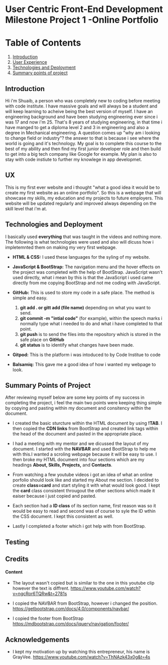 

# User Centric Front-End Development Milestone Project 1 -Online Portfolio

# Table of Contents

1. [Introduction](#Introduction)
2. [User Experience](#UX)
3. [Technologies and Deployment](#Technologies-and-Deployment)
4. [Summary points of project](#Summary-points-of-project)



## Introduction 

Hi i'm Shuaib, a person who was completely new to coding before meeting with code institute. I have massive goals and will always be a student and will keep learning to acheive being the best version of myself. I have an engineering background and have been studying engineering ever since i was 17 and now i'm 25. That's 8 years of studying engineering, in that time i have manged to get a diploma level 2 and 3 in engineering and also a degree in Mechanical engineering. A question comes up "why am i looking to change field or industry"? the answer to that is because i see where the world is going and it's technology. My goal is to complete this course to the best of my ability and then find my first junior developer role and then build to get into a big tech company like Google for example. My plan is also to stay with code instiute to further my knowlege in app developmet.    

## UX

This is my first ever website and i thought "what a good idea it would be to create my first website as an online portfolio". So this is a webpage that will showcase my skills, my education and my projects to future employers. This website will be updated regularly and improved always depending on the skill level that i'm at. 


## Technologies and Deployment
I basically used **everything** that was taught in the videos and nothing more. The following is what technologies were used and also will dicuss how i impletemnted them on making my very first webpage. 

* **HTML & CSS:** I used these languages for the syling of my website. 
* **JavaScript & BootStrap:** The navigation menu and the hover effects on the project was completed with the help of BootStrap.     JavaScript wasn't used directly, what i mean by this is that the JavaScript i used came directly from me copying BootStrap  and not me coding with JavaScript.

* **GitHub:** This is used to store my code in a safe place. The method is simple and easy. 
    1. **git add . or gitt add (file name)** depending on what you want to send. 
    2. **git commit -m "intial code"** (for example), within the speech marks i normally type what i needed to do and what i have completed to that point.
    3. **git push** is to send the files into the repository which is stored in the safe place on **GitHub**
    4. **git status** is to identify what changes have been made.
    
* **Gitpod:** This is the platform i was intoduced to by Code Institue to code

* **Balsamiq:** This gave me a good idea of how i wanted my webpage to look. 

## Summary Points of Project 

After reviewing myself below are some key points of my success in completing the project, i feel the main two points were keeping thing simple by copying and pasting within my document and consitency within the document.  

* I created the basic sturcture within the HTML document by using **!TAB**. I then copied the **CDN links** from BootStrap and created link tags within the head of the document and pasted in the appropriate place.

* I had a meeting with my mentor and we dicussed the layout of my document. I started with the **NAVBAR** and used BootStrap to help me with this.I wanted a scroling webpage because it will be easy to use. I then broke my HTML document into four sections which are my headings **About, Skills, Projects,** and **Contacts**.

* From watching a few youtube videos i got an idea of what an online porfolio should look like and started my About me section. I decided to create **class=card** and start styling it with what would look good. I kept the **card** class consistent througout the other sections which made it eaiser because i just copied and pasted. 

* Each section had a **ID class** of its section name, first reason was so it would be easy to read and second was of course to syle the ID wthin the CSS document. I kept this consistent as well. 

* Lastly I completed a footer which i got help with from BootStrap.

## Testing 

## Credits 

#### Content 

* The layout wasn't copied but is similar to the one in this youtube clip however the text is diffrent. 
https://www.youtube.com/watch?v=ngcRor6TQRw&t=2781s

* I copied the NAVBAR from BootStrap, however i changed the position.
https://getbootstrap.com/docs/4.0/components/navbar/

* I copied the footer from BootStrap 
https://mdbootstrap.com/docs/jquery/navigation/footer/

## Acknowledgements

* I kept my motivation up by watching this entrepreneur, his name is GrayVee.
https://www.youtube.com/watch?v=ThNAzk43x0g&t=4s


